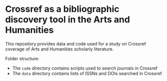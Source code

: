 # Crossref as a bibliographic discovery tool in the Arts and Humanities
This repository provides data and code used for a study on Crossref coverage of Arts and Humanities scholarly literature.

Folder structure:
- The `code` directory contains scripts used to search journals in Crossref
- The `data` directory contains lists of ISSNs and DOIs searched in Crossref
